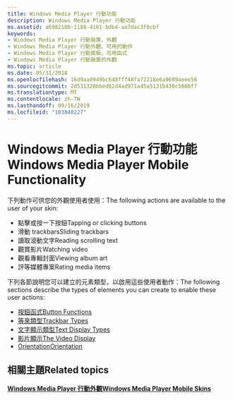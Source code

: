```yaml
---
title: Windows Media Player 行動功能
description: Windows Media Player 行動功能
ms.assetid: a698210b-1188-4161-bdb4-aa7dac3f0cbf
keywords:
- Windows Media Player 行動裝置、外觀
- Windows Media Player 行動外觀、可用的動作
- Windows Media Player 行動面板，可用函式
- Windows Media Player 行動裝置的外觀
ms.topic: article
ms.date: 05/31/2018
ms.openlocfilehash: 16d9aa0949bc648fff48fa72218e6a9689aeee58
ms.sourcegitcommit: 2d531328b6ed82d4ad971a45a5131b430c5866f7
ms.translationtype: MT
ms.contentlocale: zh-TW
ms.lasthandoff: 09/16/2019
ms.locfileid: "103840227"
---
```

# <a name="windows-media-player-mobile-functionality"></a><span data-ttu-id="008c2-107">Windows Media Player 行動功能</span><span class="sxs-lookup"><span data-stu-id="008c2-107">Windows Media Player Mobile Functionality</span></span>

<span data-ttu-id="008c2-108">下列動作可供您的外觀使用者使用：</span><span class="sxs-lookup"><span data-stu-id="008c2-108">The following actions are available to the user of your skin:</span></span>

-   <span data-ttu-id="008c2-109">點擊或按一下按鈕</span><span class="sxs-lookup"><span data-stu-id="008c2-109">Tapping or clicking buttons</span></span>
-   <span data-ttu-id="008c2-110">滑動 trackbars</span><span class="sxs-lookup"><span data-stu-id="008c2-110">Sliding trackbars</span></span>
-   <span data-ttu-id="008c2-111">讀取滾動文字</span><span class="sxs-lookup"><span data-stu-id="008c2-111">Reading scrolling text</span></span>
-   <span data-ttu-id="008c2-112">觀賞影片</span><span class="sxs-lookup"><span data-stu-id="008c2-112">Watching video</span></span>
-   <span data-ttu-id="008c2-113">觀看專輯封面</span><span class="sxs-lookup"><span data-stu-id="008c2-113">Viewing album art</span></span>
-   <span data-ttu-id="008c2-114">評等媒體專案</span><span class="sxs-lookup"><span data-stu-id="008c2-114">Rating media items</span></span>

<span data-ttu-id="008c2-115">下列各節說明您可以建立的元素類型，以啟用這些使用者動作：</span><span class="sxs-lookup"><span data-stu-id="008c2-115">The following sections describe the types of elements you can create to enable these user actions:</span></span>

-   [<span data-ttu-id="008c2-116">按鈕函式</span><span class="sxs-lookup"><span data-stu-id="008c2-116">Button Functions</span></span>](button-functions.md)
-   [<span data-ttu-id="008c2-117">等來類型</span><span class="sxs-lookup"><span data-stu-id="008c2-117">Trackbar Types</span></span>](trackbar-types.md)
-   [<span data-ttu-id="008c2-118">文字顯示類型</span><span class="sxs-lookup"><span data-stu-id="008c2-118">Text Display Types</span></span>](text-display-types.md)
-   [<span data-ttu-id="008c2-119">影片顯示</span><span class="sxs-lookup"><span data-stu-id="008c2-119">The Video Display</span></span>](the-video-display.md)
-   [<span data-ttu-id="008c2-120">Orientation</span><span class="sxs-lookup"><span data-stu-id="008c2-120">Orientation</span></span>](orientation.md)

## <a name="related-topics"></a><span data-ttu-id="008c2-121">相關主題</span><span class="sxs-lookup"><span data-stu-id="008c2-121">Related topics</span></span>

<dl> <dt>

[<span data-ttu-id="008c2-122">**Windows Media Player 行動外觀**</span><span class="sxs-lookup"><span data-stu-id="008c2-122">**Windows Media Player Mobile Skins**</span></span>](windows-media-player-mobile-skins.md)
</dt> </dl>

 

 




